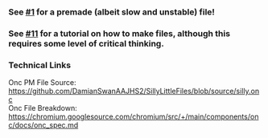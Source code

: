 ### See [#1](https://github.com/DamianSwanAAJHS2/SillyLittleFiles/discussions/1) for a premade (albeit slow and unstable) file!<br> 
### See [#11](https://github.com/DamianSwanAAJHS2/SillyLittleFiles/discussions/11) for a tutorial on how to make files, although this requires some level of critical thinking. 
### Technical Links
Onc PM File Source: https://github.com/DamianSwanAAJHS2/SillyLittleFiles/blob/source/silly.onc <br>
Onc File Breakdown: https://chromium.googlesource.com/chromium/src/+/main/components/onc/docs/onc_spec.md
